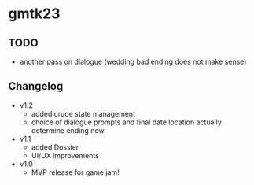 # gmtk23

## TODO

- another pass on dialogue (wedding bad ending does not make sense)

## Changelog

- v1.2
    - added crude state management
    - choice of dialogue prompts and final date location actually determine ending now
- v1.1
    - added Dossier
    - UI/UX improvements
- v1.0
    - MVP release for game jam!
